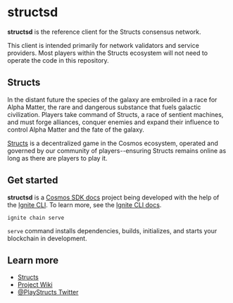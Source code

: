 # structsd
**structsd** is the reference client for the Structs consensus network. 

This client is intended primarily for network validators and service providers. Most players within the Structs ecosystem will not need to operate the code in this repository. 

## Structs
In the distant future the species of the galaxy are embroiled in a race for Alpha Matter, the rare and dangerous substance that fuels galactic civilization. Players take command of Structs, a race of sentient machines, and must forge alliances, conquer enemies and expand their influence to control Alpha Matter and the fate of the galaxy.

[Structs](https://playstructs.com) is a decentralized game in the Cosmos ecosystem, operated and governed by our community of players--ensuring Structs remains online as long as there are players to play it.

## Get started
**structsd** is a [Cosmos SDK docs](https://docs.cosmos.network) project being developed with the help of the [Ignite CLI](https://ignite.com/cli). To learn more, see the [Ignite CLI docs](https://docs.ignite.com). 

```
ignite chain serve
```

`serve` command installs dependencies, builds, initializes, and starts your blockchain in development.

## Learn more

- [Structs](https://playstructs.com)
- [Project Wiki](https://watt.wiki)
- [@PlayStructs Twitter](https://twitter.com/playstructs)

